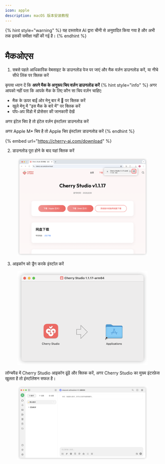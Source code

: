 ```yaml
---
icon: apple
description: macOS 版本安装教程
---
```


{% hint style="warning" %}
यह दस्तावेज़ AI द्वारा चीनी से अनुवादित किया गया है और अभी तक इसकी समीक्षा नहीं की गई है।
{% endhint %}

# मैकओएस

1. सबसे पहले आधिकारिक वेबसाइट के डाउनलोड पेज पर जाएं और मैक वर्ज़न डाउनलोड करें, या नीचे सीधे लिंक पर क्लिक करें

कृपया ध्यान दें कि **अपने मैक के अनुरूप चिप वर्ज़न डाउनलोड करें**
{% hint style="info" %}
अगर आपको नहीं पता कि आपके मैक के लिए कौन सा चिप वर्ज़न चाहिए:

* मैक के ऊपर बाईं ओर मेनू बार में  पर क्लिक करें
* खुले मेनू में "इस मैक के बारे में" पर क्लिक करें
* पॉप-अप विंडो में प्रोसेसर की जानकारी देखें

अगर इंटेल चिप है तो इंटेल वर्ज़न इंस्टॉलर डाउनलोड करें

अगर Apple M\* चिप है तो Apple चिप इंस्टॉलर डाउनलोड करें
{% endhint %}

{% embed url="https://cherry-ai.com/download" %}

2. डाउनलोड पूरा होने के बाद यहां क्लिक करें

<figure><img src="../../.gitbook/assets/Mac下载.png" alt=""><figcaption></figcaption></figure>

3. आइकॉन को ड्रैग करके इंस्टॉल करें

<figure><img src="../../.gitbook/assets/Mac拖拽安装.png" alt=""><figcaption></figcaption></figure>

लॉन्चपैड में Cherry Studio आइकॉन ढूंढें और क्लिक करें, अगर Cherry Studio का मुख्य इंटरफ़ेस खुलता है तो इंस्टॉलेशन सफल है।

<figure><img src="../../.gitbook/assets/Mac安装成功.png" alt=""><figcaption></figcaption></figure>